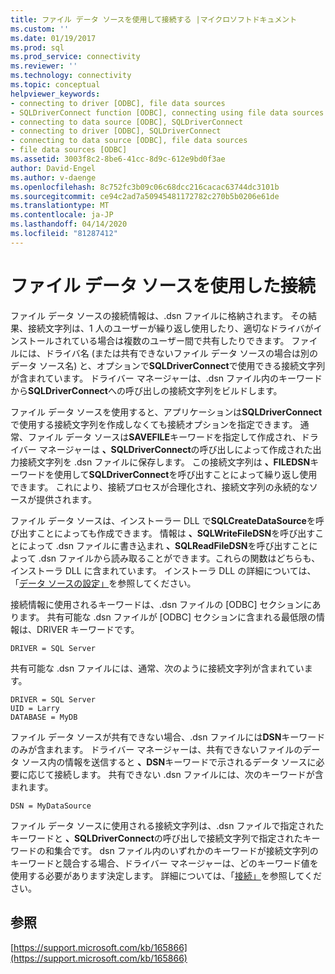 ```yaml
---
title: ファイル データ ソースを使用して接続する |マイクロソフトドキュメント
ms.custom: ''
ms.date: 01/19/2017
ms.prod: sql
ms.prod_service: connectivity
ms.reviewer: ''
ms.technology: connectivity
ms.topic: conceptual
helpviewer_keywords:
- connecting to driver [ODBC], file data sources
- SQLDriverConnect function [ODBC], connecting using file data sources
- connecting to data source [ODBC], SQLDriverConnect
- connecting to driver [ODBC], SQLDriverConnect
- connecting to data source [ODBC], file data sources
- file data sources [ODBC]
ms.assetid: 3003f8c2-8be6-41cc-8d9c-612e9bd0f3ae
author: David-Engel
ms.author: v-daenge
ms.openlocfilehash: 8c752fc3b09c06c68dcc216cacac63744dc3101b
ms.sourcegitcommit: ce94c2ad7a50945481172782c270b5b0206e61de
ms.translationtype: MT
ms.contentlocale: ja-JP
ms.lasthandoff: 04/14/2020
ms.locfileid: "81287412"
---
```

# <a name="connecting-using-file-data-sources"></a>ファイル データ ソースを使用した接続
ファイル データ ソースの接続情報は、.dsn ファイルに格納されます。 その結果、接続文字列は、1 人のユーザーが繰り返し使用したり、適切なドライバがインストールされている場合は複数のユーザー間で共有したりできます。 ファイルには、ドライバ名 (または共有できないファイル データ ソースの場合は別のデータ ソース名) と、オプションで**SQLDriverConnect**で使用できる接続文字列が含まれています。 ドライバー マネージャーは、.dsn ファイル内のキーワードから**SQLDriverConnect**への呼び出しの接続文字列をビルドします。  
  
 ファイル データ ソースを使用すると、アプリケーションは**SQLDriverConnect**で使用する接続文字列を作成しなくても接続オプションを指定できます。 通常、ファイル データ ソースは**SAVEFILE**キーワードを指定して作成され、ドライバー マネージャーは **、SQLDriverConnect**の呼び出しによって作成された出力接続文字列を .dsn ファイルに保存します。 この接続文字列は **、FILEDSN**キーワードを使用して**SQLDriverConnect**を呼び出すことによって繰り返し使用できます。 これにより、接続プロセスが合理化され、接続文字列の永続的なソースが提供されます。  
  
 ファイル データ ソースは、インストーラー DLL で**SQLCreateDataSource**を呼び出すことによっても作成できます。 情報は **、SQLWriteFileDSN**を呼び出すことによって .dsn ファイルに書き込まれ **、SQLReadFileDSN**を呼び出すことによって .dsn ファイルから読み取ることができます。これらの関数はどちらも、インストーラ DLL に含まれています。 インストーラ DLL の詳細については、「[データ ソースの設定」](../../../odbc/reference/install/configuring-data-sources.md)を参照してください。  
  
 接続情報に使用されるキーワードは、.dsn ファイルの [ODBC] セクションにあります。 共有可能な .dsn ファイルが [ODBC] セクションに含まれる最低限の情報は、DRIVER キーワードです。  
  
```  
DRIVER = SQL Server  
```  
  
 共有可能な .dsn ファイルには、通常、次のように接続文字列が含まれています。  
  
```  
DRIVER = SQL Server  
UID = Larry  
DATABASE = MyDB  
```  
  
 ファイル データ ソースが共有できない場合、.dsn ファイルには**DSN**キーワードのみが含まれます。 ドライバー マネージャーは、共有できないファイルのデータ ソース内の情報を送信すると **、DSN**キーワードで示されるデータ ソースに必要に応じて接続します。 共有できない .dsn ファイルには、次のキーワードが含まれます。  
  
```  
DSN = MyDataSource  
```  
  
 ファイル データ ソースに使用される接続文字列は、.dsn ファイルで指定されたキーワードと **、SQLDriverConnect**の呼び出しで接続文字列で指定されたキーワードの和集合です。 dsn ファイル内のいずれかのキーワードが接続文字列のキーワードと競合する場合、ドライバー マネージャーは、どのキーワード値を使用する必要があります決定します。 詳細については、「[接続」](../../../odbc/reference/syntax/sqldriverconnect-function.md)を参照してください。  
  
## <a name="see-also"></a>参照  
 [https://support.microsoft.com/kb/165866](https://support.microsoft.com/kb/165866)
